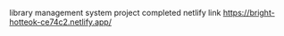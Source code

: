 library management system project completed
netlify link
https://bright-hotteok-ce74c2.netlify.app/
